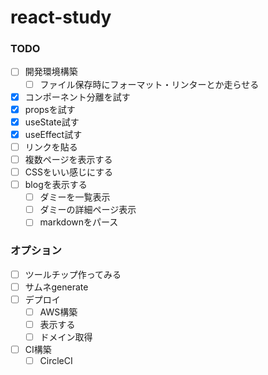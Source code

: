 # react-study

### TODO
- [ ] 開発環境構築
  - [ ] ファイル保存時にフォーマット・リンターとか走らせる 
- [x] コンポーネント分離を試す
- [x] propsを試す
- [x] useState試す
- [x] useEffect試す
- [ ] リンクを貼る
- [ ] 複数ページを表示する
- [ ] CSSをいい感じにする
- [ ] blogを表示する
  - [ ] ダミーを一覧表示
  - [ ] ダミーの詳細ページ表示
  - [ ] markdownをパース

### オプション
- [ ] ツールチップ作ってみる
- [ ] サムネgenerate
- [ ] デプロイ
  - [ ] AWS構築
  - [ ] 表示する
  - [ ] ドメイン取得
- [ ] CI構築
  - [ ] CircleCI